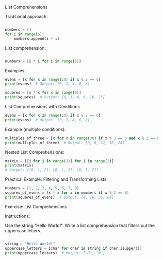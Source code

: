 List Comprehensions


Traditional approach:

```python

numbers = []
for i in range(5):
    numbers.append(i * i)

```
List comprehension:

```python

numbers = [i * i for i in range(5)]

```

Examples:
```python
evens = [x for x in range(10) if x % 2 == 0]
print(evens)  # Output: [0, 2, 4, 6, 8]


```


```python
squares = [x * x for x in range(6)]
print(squares)  # Output: [0, 1, 4, 9, 16, 25]


```

 List Comprehensions with Conditions

```python
evens = [x for x in range(10) if x % 2 == 0]
print(evens)  # Output: [0, 2, 4, 6, 8]

```
Example (multiple conditions):

```python
multiples_of_three = [x for x in range(30) if x % 3 == 0 and x % 2 == 0]
print(multiples_of_three)  # Output: [0, 6, 12, 18, 24]


```
Nested List Comprehensions:

```python
matrix = [[j for j in range(3)] for i in range(3)]
print(matrix)
# Output: [[0, 1, 2], [0, 1, 2], [0, 1, 2]]


```
Practical Example: Filtering and Transforming Lists

```python
numbers = [1, 2, 3, 4, 5, 6, 7, 8]
squares_of_evens = [x * x for x in numbers if x % 2 == 0]
print(squares_of_evens)  # Output: [4, 16, 36, 64]


```
Exercise: List Comprehensions


Instructions:

Use the string "Hello World!".
Write a list comprehension that filters out the uppercase letters.

```python

string = "Hello World!"
uppercase_letters = [char for char in string if char.isupper()]
print(uppercase_letters)  # Output: ['H', 'W']

```
